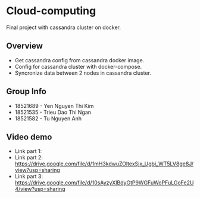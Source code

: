 # Cloud-computing
Final project with cassandra cluster on docker.

## Overview
- Get cassandra config from cassandra docker image.
- Config for cassandra cluster with docker-compose.
- Syncronize data between 2 nodes in cassandra cluster.

## Group Info
- 18521689 - Yen Nguyen Thi Kim <br/>
- 18521535 - Trieu Dao Thi Ngan <br/>
- 18521582 - Tu Nguyen Anh <br/>

## Video demo
- Link part 1: 
- Link part 2: https://drive.google.com/file/d/1mH3kdwuZOltexSjx_Ugbi_WT5LV8ge8J/view?usp=sharing <br/>
- Link part 3: https://drive.google.com/file/d/10sAyzyXlBdyGtP9WGFuWoPFuLGoFe2U4/view?usp=sharing <br/>
